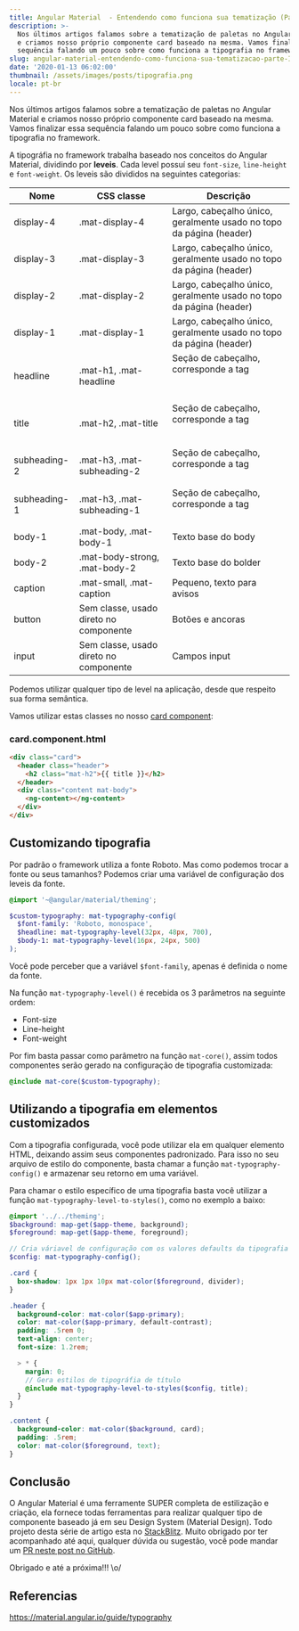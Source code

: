 ```yaml
---
title: Angular Material  - Entendendo como funciona sua tematização (Parte III)
description: >-
  Nos últimos artigos falamos sobre a tematização de paletas no Angular Material
  e criamos nosso próprio componente card baseado na mesma. Vamos finalizar essa
  sequência falando um pouco sobre como funciona a tipografia no framework.
slug: angular-material-entendendo-como-funciona-sua-tematizacao-parte-III
date: '2020-01-13 06:02:00'
thumbnail: /assets/images/posts/tipografia.png
locale: pt-br
---
```

Nos últimos artigos falamos sobre a tematização de paletas no Angular Material e criamos nosso próprio componente card baseado na mesma. Vamos finalizar essa sequência falando um pouco sobre como funciona a tipografia no framework.

A tipográfia no framework trabalha baseado nos conceitos do Angular Material, dividindo por **leveis**. Cada level possuí seu `font-size`, `line-height` e `font-weight`. Os leveis são divididos na seguintes categorias:

| Nome         | CSS classe                             | Descrição                                                           |
| ------------ | -------------------------------------- | ------------------------------------------------------------------- |
| display-4    | .mat-display-4                         | Largo, cabeçalho único, geralmente usado no topo da página (header) |
| display-3    | .mat-display-3                         | Largo, cabeçalho único, geralmente usado no topo da página (header) |
| display-2    | .mat-display-2                         | Largo, cabeçalho único, geralmente usado no topo da página (header) |
| display-1    | .mat-display-1                         | Largo, cabeçalho único, geralmente usado no topo da página (header) |
| headline     | .mat-h1, .mat-headline                 | Seção de cabeçalho, corresponde a tag <h1>                          |
| title        | .mat-h2, .mat-title                    | Seção de cabeçalho, corresponde a tag <h2>                          |
| subheading-2 | .mat-h3, .mat-subheading-2             | Seção de cabeçalho, corresponde a tag <h3>                          |
| subheading-1 | .mat-h3, .mat-subheading-1             | Seção de cabeçalho, corresponde a tag <h4>                          |
| body-1       | .mat-body, .mat-body-1                 | Texto base do body                                                  |
| body-2       | .mat-body-strong, .mat-body-2          | Texto base do bolder                                                |
| caption      | .mat-small, .mat-caption               | Pequeno, texto para avisos                                          |
| button       | Sem classe, usado direto no componente | Botões e ancoras                                                    |
| input        | Sem classe, usado direto no componente | Campos input                                                        |

Podemos utilizar qualquer tipo de level na aplicação, desde que respeito sua forma semântica.

Vamos utilizar estas classes no nosso [card component](https://stackblitz.com/edit/angular-palette-theme):

### card.component.html

```html
<div class="card">
  <header class="header">
    <h2 class="mat-h2">{{ title }}</h2>
  </header>
  <div class="content mat-body">
    <ng-content></ng-content>
  </div>
</div>
```

## Customizando tipografia

Por padrão o framework utiliza a fonte Roboto. Mas como podemos trocar a fonte ou seus tamanhos? Podemos criar uma variável de configuração dos leveis da fonte.

```scss
@import '~@angular/material/theming';

$custom-typography: mat-typography-config(
  $font-family: 'Roboto, monospace',
  $headline: mat-typography-level(32px, 48px, 700),
  $body-1: mat-typography-level(16px, 24px, 500)
);
```

Você pode perceber que a variável `$font-family`, apenas é definida o nome da fonte.

Na função `mat-typography-level()` é recebida os 3 parâmetros na seguinte ordem:

* Font-size
* Line-height
* Font-weight 

Por fim basta passar como parâmetro na função `mat-core()`, assim todos componentes serão gerado na configuração de tipografia customizada:

```scss
@include mat-core($custom-typography);
```

## Utilizando a tipografia em elementos customizados

Com a tipografia configurada, você pode utilizar ela em qualquer elemento HTML, deixando assim seus componentes padronizado. Para isso no seu arquivo de estilo do componente, basta chamar a função `mat-typography-config()` e armazenar seu retorno em uma variável.

Para chamar o estilo específico de uma tipografia basta você utilizar a função `mat-typography-level-to-styles()`, como no exemplo a baixo:

```scss
@import '../../theming';
$background: map-get($app-theme, background);
$foreground: map-get($app-theme, foreground);

// Cria váriavel de configuração com os valores defaults da tipografia definida
$config: mat-typography-config();

.card {
  box-shadow: 1px 1px 10px mat-color($foreground, divider);
}

.header {
  background-color: mat-color($app-primary);
  color: mat-color($app-primary, default-contrast);
  padding: .5rem 0;
  text-align: center;
  font-size: 1.2rem;

  > * {
    margin: 0;
    // Gera estilos de tipográfia de título
    @include mat-typography-level-to-styles($config, title);
  }
}

.content {
  background-color: mat-color($background, card);
  padding: .5rem;
  color: mat-color($foreground, text);
}
```

## Conclusão
O Angular Material é uma ferramente SUPER completa de estilização e criação, ela fornece todas ferramentas para realizar qualquer tipo de componente baseado já em seu Design System (Material Design). Todo projeto desta série de artigo esta no [StackBlitz](https://stackblitz.com/edit/angular-palette-theme). Muito obrigado por ter acompanhado até aqui, qualquer dúvida ou sugestão, você pode mandar um [PR neste post no GitHub](https://github.com/diegodsgarcia/dsg-web/pulls).

Obrigado e até a próxima!!! \o/

## Referencias

<https://material.angular.io/guide/typography>
